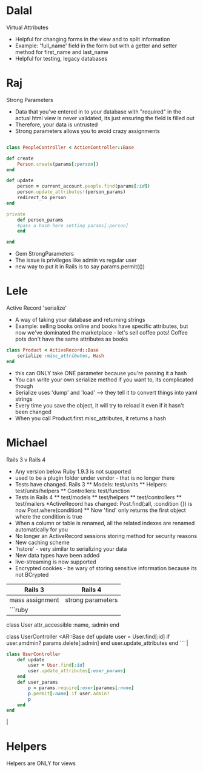 # Dalal

Virtual Attributes
* Helpful for changing forms in the view and to split information
* Example: 'full_name' field in the form but with a getter and setter method for first_name and last_name
* Helpful for testing, legacy databases


# Raj

Strong Parameters

* Data that you've entered in to your database with "required" in the actual html view is never validated, its just ensuring the field is filled out
* Therefore, your data is untrusted
* Strong parameters allows you to avoid crazy assignments 

```ruby

class PeopleController < ActionController::Base

def create
	Person.create(params[:person])
end

def update
	person = current_account.people.find(params[:id])
	person.update_attributes!(person_params)
	redirect_to person
end

private
	def person_params
	#pass a hash here setting params[:person]
	end

end

```
* Gem StrongParameters
* The issue is privileges like admin vs regular user
* new way to put it in Rails is to say params.permit(())


# Lele

Active Record 'serialize'

* A way of taking your database and returning strings
* Example: selling books online and books have specific attributes, but now we've dominated the marketplace - let's sell coffee pots! Coffee pots don't have the same attributes as books
```ruby
class Product < ActiveRecord::Base
	serialize :misc_attributes, Hash
end
```
* this can ONLY take ONE parameter because you're passing it a hash
* You can write your own serialize method if you want to, its complicated though
* Serialize uses 'dump' and 'load' --> they tell it to convert things into yaml strings
* Every time you save the object, it will try to reload it even if it hasn't been changed
* When you call Product.first.misc_attributes, it returns a hash



# Michael

Rails 3 v Rails 4

* Any version below Ruby 1.9.3 is not supported
* used to be a plugin folder under vendor - that is no longer there
* Tests have changed. Rails 3
** Models: test/units
** Helpers: test/units/helpers
** Controllers: test/function
* Tests in Rails 4
** test/models
** test/helpers
** test/controllers
** test/mailers
*ActiveRecord has changed: Post.find(:all, :condition {}) is now Post.where(condition)
** Now 'find' only returns the first object where the condition is true
* When a column or table is renamed, all the related indexes are renamed automatically for you
* No longer an ActiveRecord sessions storing method for security reasons
* New caching scheme
* 'hstore' - very similar to serializing your data
* New data types have been added
* live-streaming is now supported
* Encrypted cookies - be wary of storing sensitive information because its not BCrypted


| Rails 3 | Rails 4 |
| ---------|-----------|
| mass assignment | strong parameters |
| ```ruby
class User
	attr_accessible :name, :admin
end

class UserController <AR::Base
	def update
		user = User.find[:id]
		if user.amdmin?
			params.delete[:admin]
		end
	user.update_attributes
end ```
| 
```ruby
class UserController
	def update
		user = User.find[:id]
		user.update_attributes[:user_params]
	end
	def user_params
		p = params.require[:user]parames[:none]
		p.permit[:name].if user.admin?
		p
	end
end
```
|


# Helpers

Helpers are ONLY for views


